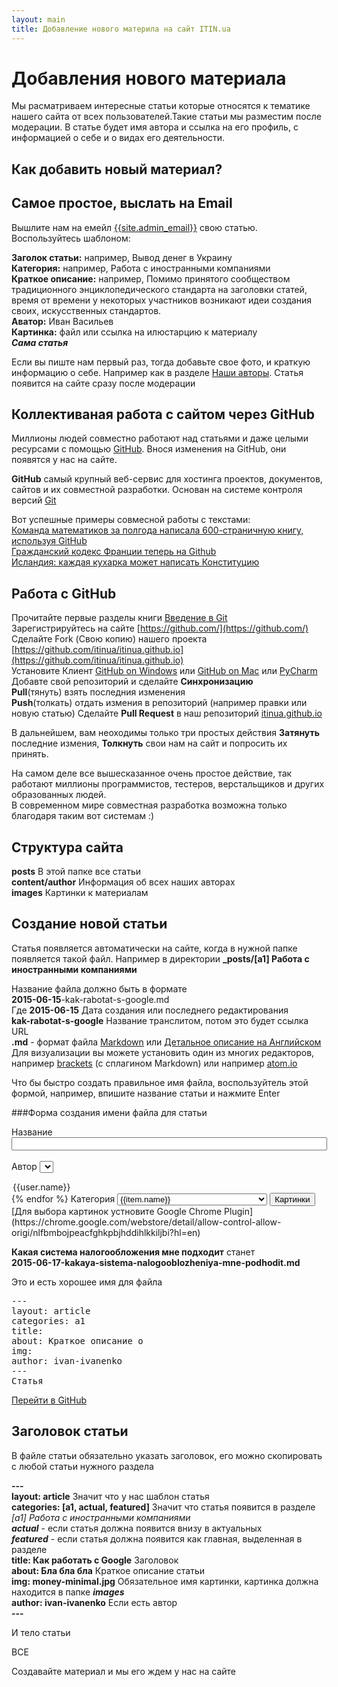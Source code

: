 ```yaml
---
layout: main
title: Добавление нового материла на сайт ITIN.ua
---
```

# Добавления нового материала
Мы расматриваем интересные статьи которые относятся к тематике нашего сайта от всех пользователей.Такие статьи мы разместим после модерации.
В статье будет имя автора и ссылка на его профиль, с информацией о себе и о видах его деятельности.

## Как добавить новый материал?

## Самое простое, выслать на Email
Вышлите нам на емейл [{{site.admin_email}}](mailto:{{site.admin_email}}) свою статью.
Воспользуйтесь шаблоном:

**Заголок статьи:** например, Вывод денег в Украину  
**Категория:** например, Работа с иностранными компаниями  
**Краткое описание:** например, Помимо принятого сообществом традиционного энциклопедического стандарта на заголовки статей, время от времени у некоторых участников возникают идеи создания своих, искусственных стандартов.  
**Аватор:** Иван Васильев  
**Картинка:** файл или ссылка на илюстарцию к материалу  
__*Сама статья*__
       
Если вы пиште нам первый раз, тогда добавьте свое фото, и краткую информацию о себе. 
Например как в разделе [Наши авторы](/content/list/users.html). 
Статья появится на сайте сразу после модерации

## Коллективаная работа с сайтом через GitHub
Миллионы людей совместно работают над статьями и даже целыми ресурсами с помощью [GitHub](https://ru.wikipedia.org/wiki/GitHub).
Внося изменения на GitHub, они появятся у нас на сайте.

**GitHub** самый крупный веб-сервис для хостинга проектов, документов, сайтов и их совместной разработки.
Основан на системе контроля версий [Git](https://ru.wikipedia.org/wiki/Git)

Вот успешные примеры совмесной работы с текстами:  
[Команда математиков за полгода написала 600-страничную книгу, используя GitHub](http://habrahabr.ru/post/184716/)  
[Гражданский кодекс Франции теперь на Github](http://geektimes.ru/post/248196/)  
[Исландия: каждая кухарка может написать Конституцию](http://ttolk.ru/?p=14243)  

## Работа с GitHub
Прочитайте первые разделы книги [Введение в Git](https://git-scm.com/book/ru/v1)  
Зарегистрируйтесь на сайте [https://github.com/](https://github.com/)  
Сделайте Fork (Свою копию) нашего проекта [https://github.com/itinua/itinua.github.io](https://github.com/itinua/itinua.github.io)  
Установите Клиент [GitHub on Windows](https://msysgit.github.io/) или [GitHub on Mac](https://mac.github.com/) или [PyCharm](https://www.jetbrains.com/pycharm/)  
Добавте свой репозиторий и сделайте **Синхронизацию**  
**Pull**(тянуть) взять последния изменения  
**Push**(толкать) отдать измения в репозиторий (например правки или новую статью)
Сделайте **Pull Request** в наш репозиторий [itinua.github.io](https://github.com/itinua/itinua.github.io)
  
В дальнейшем, вам неоходимы только три простых действия **Затянуть** последние измения, **Толкнуть** свои нам на сайт и попросить их принять.

На самом деле все вышесказанное очень простое действие, так работают миллионы программистов, тестеров, верстальщиков и других образованных людей.  
В современном мире совместная разработка возможна только благодаря таким вот системам :) 

## Структура сайта

**posts**  В этой папке все статьи   
**content/author** Информация об всех наших авторах  
**images** Картинки к материалам

## Создание новой статьи
Статья появляется автоматически на сайте, когда в нужной папке появляется такой файл.
Например в директории
**_posts/[a1] Работа с иностранными компаниями**

Название файла должно быть в формате  
**2015-06-15**-kak-rabotat-s-google.md  
Где
**2015-06-15** Дата создания или последнего редактирования  
**kak-rabotat-s-google** Название транслитом, потом это будет ссылка URL  
**.md** - формат файла [Markdown](http://webquant.ru/posts/markdown/) или [Детальное описание на Английском](http://daringfireball.net/projects/markdown/syntax)  
Для визуализации вы можете установить один из многих редакторов, например [brackets](http://brackets.io/) (c сплагином Markdown) или например [atom.io](https://atom.io/)

Что бы быстро создать правильное имя файла, воспользуйтель этой формой, например, впишите название статьи и нажмите Enter

<script >
    var a = {"Ё":"YO","Й":"I","Ц":"TS","У":"U","К":"K","Е":"E","Н":"N","Г":"G","Ш":"SH","Щ":"SCH","З":"Z","Х":"H","Ъ":"'","ё":"yo","й":"i","ц":"ts","у":"u","к":"k","е":"e","н":"n","г":"g","ш":"sh","щ":"sch","з":"z","х":"h","ъ":"'","Ф":"F","Ы":"I","В":"V","А":"a","П":"P","Р":"R","О":"O","Л":"L","Д":"D","Ж":"ZH","Э":"E","ф":"f","ы":"i","в":"v","а":"a","п":"p","р":"r","о":"o","л":"l","д":"d","ж":"zh","э":"e","Я":"Ya","Ч":"CH","С":"S","М":"M","И":"I","Т":"T","Ь":"","Б":"B","Ю":"YU","я":"ya","ч":"ch","с":"s","м":"m","и":"i","т":"t","ь":"","б":"b","ю":"yu"};
раздела
    function transliterate(word){
    return word.replace(/ь/g, '').replace(/Ь/g, '').split('').map(function (char) {
    return a[char] || char;
    }).join("");
    }
    function onKey(e){
         e = e || window.event;
            if (e.keyCode == 13)
            {
                var orig = document.getElementById('btnSearch').value;
                document.getElementById('btitle1').innerHTML = orig;
                document.getElementById('btitle2').innerHTML = orig;
                var text = orig.toLowerCase().replace(/^\s+|\s+$/g,'').replace(/ /g, '-');
                var r = transliterate(text);
                
                var today = new Date().toISOString().slice(0, 10);
                r = today +"-"+ r + ".md";
                document.getElementById('btnSearch').value = r;
                document.getElementById('btitle3').innerHTML = r;
                document.getElementById('btnSearch').select();
            }
    }
    function onAuthor(v){
    document.getElementById('bauthor').innerHTML=v;
    }
     function onCategory(v){
        document.getElementById('bcategory').innerHTML=v;
    }
    
    function onImg(img){
     document.getElementById('bimg').innerHTML=img.name;
        }
    function loadImg(){
        $.ajax({
            type: "GET",
            url: "https://github.com/itinua/itinua.github.io/tree/master/images"
        }).done(function (data) {
           var container = $('<div/>').html(data);
           var result = [];
            container.find('a.js-directory-link').each(function() {
                if(this.href.match(/.jpg$/)){
                    var image = "https://raw.githubusercontent.com/itinua/itinua.github.io/master/images/"+this.title;
                    var item = "<img style='padding:5px;' src='"+image+"' height='70' name='"+this.title+"' onclick='onImg(this)'/>";
                    result+=item;
                }
    
            });
    
            $("#msgid").html(result);
        });
    }
    
</script>
###Форма создания имени файла для статьи

Название <input type="text" id="btnSearch" size="60" onkeypress="onKey(event);"/><br/><br/>
Автор <select onchange="onAuthor(this.value);">
{% for item in site.authors %}
{% assign user=item[1] %}
  <option value="{{item[0]}}">{{user.name}}</option>
{% endfor %}  
</select>
Категория <select onchange="onCategory(this.value);"style="width: 240px">
{% for item in site.all_categories %}
  <option value="{{item.id}}">{{item.name}}</option>
{% endfor %}  
</select> <input type="button" value="Картинки" onclick="loadImg()" />
[Для выбора картинок устновите Google Chrome Plugin](https://chrome.google.com/webstore/detail/allow-control-allow-origi/nlfbmbojpeacfghkpbjhddihlkkiljbi?hl=en)
<div id="msgid">
</div>

**Какая система налогообложения мне подходит**
станет  
**2015-06-17-kakaya-sistema-nalogooblozheniya-mne-podhodit.md**  

Это и есть хорошее имя для файла  
**<font id="btitle3"></font>**
<pre style="white-space: normal;">
---<br/> 
layout: article<br/>  
categories: <font id="bcategory">a1</font><br/>   
title: <font id="btitle1"></font><br/>
about: Краткое описание о <font id="btitle2"></font><br/>   
img: <font id="bimg"></font><br/>         
author: <font id="bauthor">ivan-ivanenko</font><br/>   
---<br/>   
Статья
</pre>

<a href="https://github.com/itinua/itinua.github.io/tree/master/_posts" target="_blank">Перейти в GitHub</a>


## Заголовок статьи
В файле статьи обязательно указать заголовок, его можно скопировать с любой статьи нужного раздела

**---**  
**layout: article** Значит что у нас шаблон статья  
**categories: [a1, actual, featured]** Значит что статья появится в разделе _[a1] Работа с иностранными компаниями_  
  ***actual*** - если статья должна появится внизу в актуальных   
  ***featured*** - если статья должна появится как главная, выделенная в разделе  
**title: Как работать с Google** Заголовок   
**about: Бла бла бла** Краткое описание статьи   
**img: money-minimal.jpg** Обязательное имя картинки, картинка должна находится в папке ***images***   
**author: ivan-ivanenko** Если есть автор  
**---**

И тело статьи

ВСЕ

Создавайте материал и мы его ждем у нас на сайте
